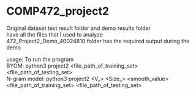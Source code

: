 # COMP472_project2

 
Original dataset test result folder and demo results folder  
have all the files that I used to analyze  
472_Project2_Demo_40024810 folder has the required output during the demo
   
usage: 
To run the program  
BYOM: python3 project2 <file_path_of_training_set> <file_path_of_testing_set>  
N-gram model: python3 project2 <V_> <Size_> <smooth_value> <file_path_of_training_set> <file_path_of_testing_set>

